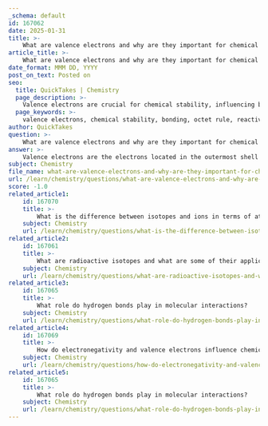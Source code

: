 ```yaml
---
_schema: default
id: 167062
date: 2025-01-31
title: >-
    What are valence electrons and why are they important for chemical stability?
article_title: >-
    What are valence electrons and why are they important for chemical stability?
date_format: MMM DD, YYYY
post_on_text: Posted on
seo:
  title: QuickTakes | Chemistry
  page_description: >-
    Valence electrons are crucial for chemical stability, influencing bonding and reactivity by determining how atoms interact to achieve stable electronic configurations.
  page_keywords: >-
    valence electrons, chemical stability, bonding, octet rule, reactivity, covalent bonds, ionic bonds, periodic table, alkali metals, halogens, electron configuration, organic molecules
author: QuickTakes
question: >-
    What are valence electrons and why are they important for chemical stability?
answer: >-
    Valence electrons are the electrons located in the outermost shell of an atom, and they play a crucial role in determining how an atom will bond with other atoms. The number of valence electrons influences an atom's reactivity and the types of bonds it can form. For instance, elements in group 1 of the periodic table have one valence electron, while those in group 17 have seven.\n\nThe importance of valence electrons for chemical stability can be summarized as follows:\n\n1. **Chemical Stability**: Atoms tend to achieve a stable electronic configuration, often described by the **octet rule**, which states that atoms are most stable when they have eight electrons in their valence shell. This drive for stability influences how atoms interact with one another. For example, a sodium atom (with one valence electron) will readily lose that electron to achieve a stable configuration, while a chlorine atom (with seven valence electrons) will gain an electron to fill its valence shell.\n\n2. **Bond Formation**: Valence electrons are involved in forming chemical bonds. Atoms can either share electrons (covalent bonds) or transfer electrons (ionic bonds) to achieve full valence shells. For example, carbon, which has four valence electrons, can form four covalent bonds with other atoms, allowing for the creation of complex organic molecules.\n\n3. **Reactivity**: The number of valence electrons directly affects an atom's reactivity. Atoms with nearly full or nearly empty valence shells tend to be more reactive, as they seek to either gain or lose electrons to achieve stability. For instance, alkali metals (group 1) are highly reactive because they have one valence electron that they can easily lose, while halogens (group 17) are also very reactive as they need one more electron to complete their valence shell.\n\nIn summary, valence electrons are essential for understanding chemical bonding and reactivity, as they determine how atoms interact with one another to achieve stability through the formation of bonds.
subject: Chemistry
file_name: what-are-valence-electrons-and-why-are-they-important-for-chemical-stability.md
url: /learn/chemistry/questions/what-are-valence-electrons-and-why-are-they-important-for-chemical-stability
score: -1.0
related_article1:
    id: 167070
    title: >-
        What is the difference between isotopes and ions in terms of atomic and molecular terms?
    subject: Chemistry
    url: /learn/chemistry/questions/what-is-the-difference-between-isotopes-and-ions-in-terms-of-atomic-and-molecular-terms
related_article2:
    id: 167061
    title: >-
        What are radioactive isotopes and what are some of their applications?
    subject: Chemistry
    url: /learn/chemistry/questions/what-are-radioactive-isotopes-and-what-are-some-of-their-applications
related_article3:
    id: 167065
    title: >-
        What role do hydrogen bonds play in molecular interactions?
    subject: Chemistry
    url: /learn/chemistry/questions/what-role-do-hydrogen-bonds-play-in-molecular-interactions
related_article4:
    id: 167069
    title: >-
        How do electronegativity and valence electrons influence chemical reactivity?
    subject: Chemistry
    url: /learn/chemistry/questions/how-do-electronegativity-and-valence-electrons-influence-chemical-reactivity
related_article5:
    id: 167065
    title: >-
        What role do hydrogen bonds play in molecular interactions?
    subject: Chemistry
    url: /learn/chemistry/questions/what-role-do-hydrogen-bonds-play-in-molecular-interactions
---
```


&nbsp;